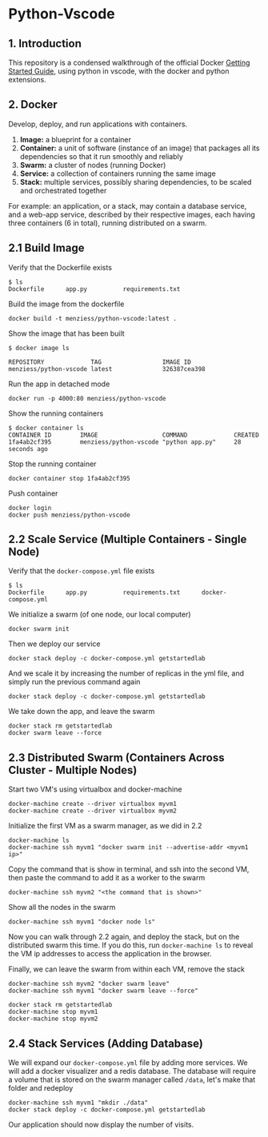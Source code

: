 # Python-Vscode

## 1. Introduction

This repository is a condensed walkthrough of the official Docker [Getting Started Guide](https://docs.docker.com/get-started/), using python in vscode, with the docker and python extensions.

## 2. Docker

Develop, deploy, and run applications with containers.

1. **Image:** a blueprint for a container
1. **Container:** a unit of software (instance of an image) that packages all its dependencies so that it run smoothly and reliably
1. **Swarm:** a cluster of nodes (running Docker)
1. **Service:** a collection of containers running the same image
1. **Stack:** multiple services, possibly sharing dependencies, to be scaled and orchestrated together

For example: an application, or a stack, may contain a database service, and a web-app service, described by their respective images, each having three containers (6 in total), running distributed on a swarm.

## 2.1 Build Image

Verify that the Dockerfile exists

    $ ls
    Dockerfile		app.py			requirements.txt

Build the image from the dockerfile

    docker build -t menziess/python-vscode:latest .

Show the image that has been built

    $ docker image ls

    REPOSITORY             TAG                 IMAGE ID
    menziess/python-vscode latest              326387cea398

Run the app in detached mode

    docker run -p 4000:80 menziess/python-vscode

Show the running containers

    $ docker container ls
    CONTAINER ID        IMAGE                  COMMAND             CREATED
    1fa4ab2cf395        menziess/python-vscode "python app.py"     28 seconds ago

Stop the running container

    docker container stop 1fa4ab2cf395

Push container

    docker login
    docker push menziess/python-vscode

## 2.2 Scale Service (Multiple Containers - Single Node)

Verify that the `docker-compose.yml` file exists

    $ ls
    Dockerfile		app.py			requirements.txt      docker-compose.yml

We initialize a swarm (of one node, our local computer)

    docker swarm init

Then we deploy our service

    docker stack deploy -c docker-compose.yml getstartedlab

And we scale it by increasing the number of replicas in the yml file, and simply run the previous command again

    docker stack deploy -c docker-compose.yml getstartedlab

We take down the app, and leave the swarm

    docker stack rm getstartedlab
    docker swarm leave --force

## 2.3 Distributed Swarm (Containers Across Cluster - Multiple Nodes)

Start two VM's using virtualbox and docker-machine

    docker-machine create --driver virtualbox myvm1
    docker-machine create --driver virtualbox myvm2

Initialize the first VM as a swarm manager, as we did in 2.2

    docker-machine ls
    docker-machine ssh myvm1 "docker swarm init --advertise-addr <myvm1 ip>"

Copy the command that is show in terminal, and ssh into the second VM, then paste the command to add it as a worker to the swarm

    docker-machine ssh myvm2 "<the command that is shown>"

Show all the nodes in the swarm

    docker-machine ssh myvm1 "docker node ls"

Now you can walk through 2.2 again, and deploy the stack, but on the distributed swarm this time. If you do this, run `docker-machine ls` to reveal the VM ip addresses to access the application in the browser.

Finally, we can leave the swarm from within each VM, remove the stack

    docker-machine ssh myvm2 "docker swarm leave"
    docker-machine ssh myvm1 "docker swarm leave --force"

    docker stack rm getstartedlab
    docker-machine stop myvm1
    docker-machine stop myvm2

## 2.4 Stack Services (Adding Database)

We will expand our `docker-compose.yml` file by adding more services. We will add a docker visualizer and a redis database. The database will require a volume that is stored on the swarm manager called `/data`, let's make that folder and redeploy

    docker-machine ssh myvm1 "mkdir ./data"
    docker stack deploy -c docker-compose.yml getstartedlab

Our application should now display the number of visits.
